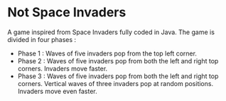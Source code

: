 # Not Space Invaders

A game inspired from Space Invaders fully coded in Java. The game is divided in four phases :

* Phase 1 : Waves of five invaders pop from the top left corner.
* Phase 2 : Waves of five invaders pop from both the left and right top corners. Invaders move faster.
* Phase 3 : Waves of five invaders pop from both the left and right top corners. Vertical waves of three invaders pop at random positions. Invaders move even faster.